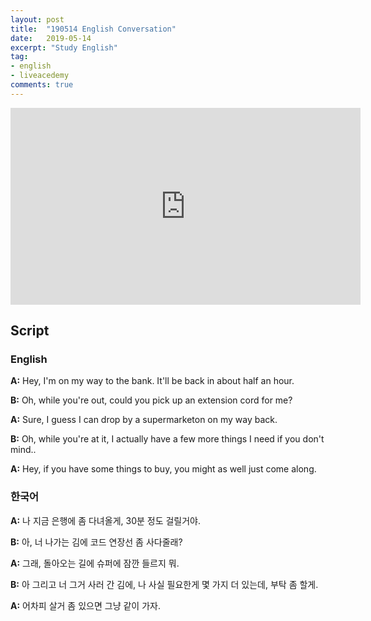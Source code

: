 ```yaml
---
layout: post
title:  "190514 English Conversation"
date:   2019-05-14
excerpt: "Study English"
tag:
- english
- liveacedemy
comments: true
---
```


<iframe width="560" height="315" src="https://www.youtube.com/embed/qey-xlG0HZI" frameborder="0" allow="accelerometer; autoplay; encrypted-media; gyroscope; picture-in-picture" allowfullscreen></iframe>

## Script

### English

**A:** Hey, I'm on my way to the bank. It'll be back in about half an hour.

**B:** Oh, while you're out, could you pick up an extension cord for me?

**A:** Sure, I guess I can drop by a supermarketon on my way back.

**B:** Oh, while you're at it, I actually have a few more things I need if you don't mind..

**A:** Hey, if you have some things to buy, you might as well just come along.

### 한국어

**A:** 나 지금 은행에 좀 다녀올게, 30분 정도 걸릴거야.

**B:** 아, 너 나가는 김에 코드 연장선 좀 사다줄래?

**A:** 그래, 돌아오는 길에 슈퍼에 잠깐 들르지 뭐.

**B:** 아 그리고 너 그거 사러 간 김에, 나 사실 필요한게 몇 가지 더 있는데, 부탁 좀 할게.

**A:** 어차피 살거 좀 있으면 그냥 같이 가자.